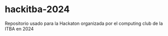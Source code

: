 # hackitba-2024

Repositorio usado para la Hackaton organizada por el computing club de la ITBA en 2024

